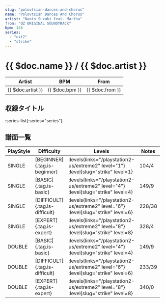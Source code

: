 ```yaml
---
slug: "polovtsian-dances-and-chorus"
name: "Polovtsian Dances And Chorus"
artist: "Naoto Suzuki feat. Martha"
from: "OZ ORIGINAL SOUNDTRACK"
bpm: 146
series:
  - "ext2"
  - "strike"
---
```


# {{ $doc.name }} / {{ $doc.artist }}

|Artist|BPM|From|
|------|---|----|
|{{ $doc.artist }}|{{ $doc.bpm }}|{{ $doc.from }}|

## 収録タイトル

:series-list{:series="series"}

## 譜面一覧

|PlayStyle|Difficulty|Levels|Notes|Movie|
|---------|----------|------|-----|-----|
|SINGLE|[BEGINNER]{.tag.is-beginner}| :levels{links="/playstation2-us/extreme2" level="1"} :level{slug="strike" level=1}|104/4||
|SINGLE|[BASIC]{.tag.is-basic}| :levels{links="/playstation2-us/extreme2" level="4"} :level{slug="strike" level=4}|149/9||
|SINGLE|[DIFFICULT]{.tag.is-difficult}| :levels{links="/playstation2-us/extreme2" level="6"} :level{slug="strike" level=6}|228/38||
|SINGLE|[EXPERT]{.tag.is-expert}| :levels{links="/playstation2-us/extreme2" level="8"} :level{slug="strike" level=8}|328/4||
|DOUBLE|[BASIC]{.tag.is-basic}| :levels{links="/playstation2-us/extreme2" level="4"} :level{slug="strike" level=4}|149/9||
|DOUBLE|[DIFFICULT]{.tag.is-difficult}| :levels{links="/playstation2-us/extreme2" level="6"} :level{slug="strike" level=6}|233/39||
|DOUBLE|[EXPERT]{.tag.is-expert}| :levels{links="/playstation2-us/extreme2" level="8"} :level{slug="strike" level=8}|340/0||

